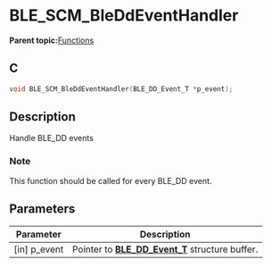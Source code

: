 # BLE\_SCM\_BleDdEventHandler

**Parent topic:**[Functions](GUID-A37CD39C-147D-4255-AC5F-4958ABC738EE.md)

## C

```c
void BLE_SCM_BleDdEventHandler(BLE_DD_Event_T *p_event);
```

## Description

Handle BLE\_DD events

### Note

This function should be called for every BLE\_DD event.

## Parameters

|Parameter|Description|
|---------|-----------|
|\[in\] p\_event|Pointer to **[BLE\_DD\_Event\_T](GUID-CC7E06B9-494F-4110-8F00-9C17167BAB2F.md)** structure buffer.|

